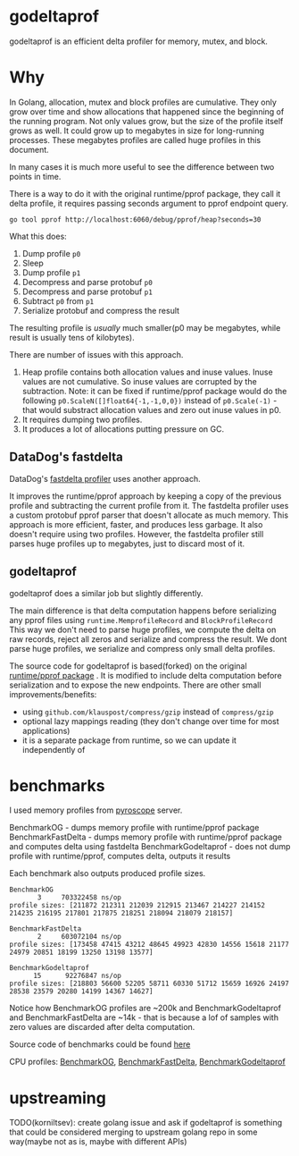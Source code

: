# godeltaprof

godeltaprof is an efficient delta profiler for memory, mutex, and block.

# Why

In Golang, allocation, mutex and block profiles are cumulative. They only grow over time and show allocations that happened since the beginning of the running program.
Not only values grow, but the size of the profile itself grows as well. It could grow up to megabytes in size for long-running processes. These megabytes profiles are called huge profiles in this document.

In many cases it is much more useful to see the difference between two points in time.

There is a way to do it with the original runtime/pprof package, they call it delta profile, it requires passing seconds argument to pprof endpoint query.

```
go tool pprof http://localhost:6060/debug/pprof/heap?seconds=30
```

What this does:
1. Dump profile `p0`
2. Sleep
3. Dump profile `p1`
4. Decompress and parse protobuf `p0`
5. Decompress and parse protobuf `p1`
6. Subtract `p0` from `p1`
7. Serialize protobuf and compress the result

The resulting profile is *usually* much smaller(p0 may be megabytes, while result is usually tens of kilobytes).

There are number of issues with this approach.
1. Heap profile contains both allocation values and inuse values. Inuse values are not cumulative. So inuse values are corrupted by the subtraction.
Note: it can be fixed if runtime/pprof package would do the following `p0.ScaleN([]float64{-1,-1,0,0})` instead of `p0.Scale(-1)` - that would substract allocation values and zero out inuse values in p0.
2. It requires dumping two profiles.
3. It produces a lot of allocations putting pressure on GC.


## DataDog's fastdelta

DataDog's [fastdelta profiler](https://github.com/DataDog/dd-trace-go/blob/30e1406c2cb62af749df03d559853e1d1de0e3bf/profiler/internal/fastdelta/fd.go#L75) uses another approach. 

It improves the runtime/pprof approach by keeping a copy of the previous profile and subtracting the current profile from it.
The fastdelta profiler uses a custom protobuf pprof parser that doesn't allocate as much memory.
This approach is more efficient, faster, and produces less garbage. It also doesn't require using two profiles. 
However, the fastdelta profiler still parses huge profiles up to megabytes, just to discard most of it.

## godeltaprof

godeltaprof does a similar job but slightly differently.

The main difference is that delta computation happens before serializing any pprof files using `runtime.MemprofileRecord` and `BlockProfileRecord`
This way we don't need to parse huge profiles, we compute the delta on raw records, reject all zeros and serialize and compress the result.
We dont parse huge profiles, we serialize and compress only small delta profiles.

The source code for godeltaprof is based(forked) on the original [runtime/pprof package](https://github.com/golang/go/tree/master/src/runtime/pprof)  .
It is modified to include delta computation before serialization and to expose the new endpoints.
There are other small improvements/benefits:
- using `github.com/klauspost/compress/gzip` instead of `compress/gzip`
- optional lazy mappings reading (they don't change over time for most applications)
- it is a separate package from runtime, so we can update it independently of 

# benchmarks

I used memory profiles from [pyroscope](https://github.com/grafana/pyroscope) server.

BenchmarkOG - dumps memory profile with runtime/pprof package
BenchmarkFastDelta - dumps memory profile with runtime/pprof package and computes delta using fastdelta
BenchmarkGodeltaprof - does not dump profile with runtime/pprof, computes delta, outputs it results

Each benchmark also outputs produced profile sizes.
```
BenchmarkOG
       3	 703322458 ns/op
profile sizes: [211872 212311 212039 212915 213467 214227 214152 214235 216195 217801 217875 218251 218094 218079 218157]

BenchmarkFastDelta
       2	 603072104 ns/op
profile sizes: [173458 47415 43212 48645 49923 42830 14556 15618 21177 24979 20851 18199 13250 13198 13577]

BenchmarkGodeltaprof
      15	  92276847 ns/op
profile sizes: [218803 56600 52205 58711 60330 51712 15659 16926 24197 28538 23579 20280 14199 14367 14627]
```

Notice how BenchmarkOG profiles are ~200k and BenchmarkGodeltaprof and BenchmarkFastDelta are ~14k - that is because a lof of samples
with zero values are discarded after delta computation.

Source code of benchmarks could be found [here](https://github.com/grafana/pyroscope/compare/godeltaprofbench?expand=1) 

CPU profiles: [BenchmarkOG](https://flamegraph.com/share/665822d1-9819-11ee-a502-466f68d203a5), [BenchmarkFastDelta](https://flamegraph.com/share/b06774de-9819-11ee-9a0d-f2c25703e557),  [BenchmarkGodeltaprof]( https://flamegraph.com/share/192c77c5-9819-11ee-a502-466f68d203a5)



# upstreaming

TODO(korniltsev): create golang issue and ask if godeltaprof is something that could be considered merging to upstream golang repo
in some way(maybe not as is, maybe with different APIs)



